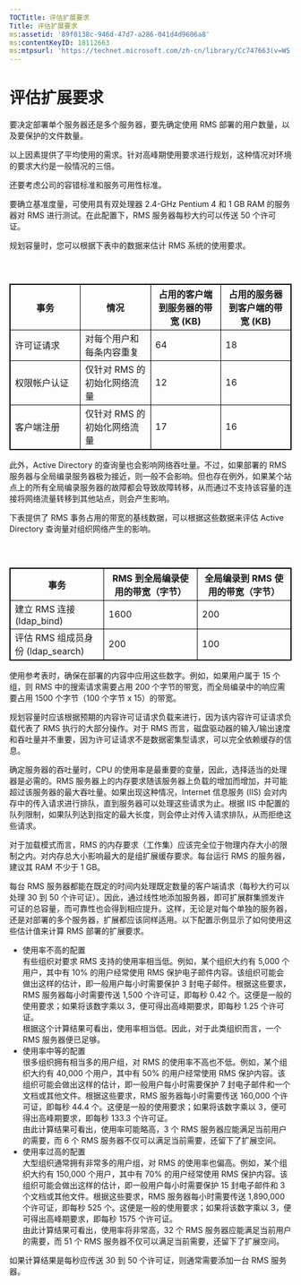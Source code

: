 ```yaml
---
TOCTitle: 评估扩展要求
Title: 评估扩展要求
ms:assetid: '89f0138c-946d-47d7-a286-041d4d9606a8'
ms:contentKeyID: 18112663
ms:mtpsurl: 'https://technet.microsoft.com/zh-cn/library/Cc747663(v=WS.10)'
---
```


评估扩展要求
============

要决定部署单个服务器还是多个服务器，要先确定使用 RMS 部署的用户数量，以及要保护的文件数量。

以上因素提供了平均使用的需求。针对高峰期使用要求进行规划，这种情况对环境的要求大约是一般情况的三倍。

还要考虑公司的容错标准和服务可用性标准。

要确立基准度量，可使用具有双处理器 2.4-GHz Pentium 4 和 1 GB RAM 的服务器对 RMS 进行测试。在此配置下，RMS 服务器每秒大约可以传送 50 个许可证。

规划容量时，您可以根据下表中的数据来估计 RMS 系统的使用要求。

###  

 
<table style="border:1px solid black;">
<colgroup>
<col width="25%" />
<col width="25%" />
<col width="25%" />
<col width="25%" />
</colgroup>
<thead>
<tr class="header">
<th style="border:1px solid black;" >事务</th>
<th style="border:1px solid black;" >情况</th>
<th style="border:1px solid black;" >占用的客户端到服务器的带宽 (KB)</th>
<th style="border:1px solid black;" >占用的服务器到客户端的带宽 (KB)</th>
</tr>
</thead>
<tbody>
<tr class="odd">
<td style="border:1px solid black;">许可证请求</td>
<td style="border:1px solid black;">对每个用户和每条内容重复</td>
<td style="border:1px solid black;">64</td>
<td style="border:1px solid black;">18</td>
</tr>
<tr class="even">
<td style="border:1px solid black;">权限帐户认证</td>
<td style="border:1px solid black;">仅针对 RMS 的初始化网络流量</td>
<td style="border:1px solid black;">12</td>
<td style="border:1px solid black;">16</td>
</tr>
<tr class="odd">
<td style="border:1px solid black;">客户端注册</td>
<td style="border:1px solid black;">仅针对 RMS 的初始化网络流量</td>
<td style="border:1px solid black;">17</td>
<td style="border:1px solid black;">16</td>
</tr>
</tbody>
</table>
  
此外，Active Directory 的查询量也会影响网络吞吐量。不过，如果部署的 RMS 服务器与全局编录服务器极为接近，则一般不会影响。但也存在例外，如果某个站点上的所有全局编录服务器的故障都会导致故障转移，从而通过不支持该容量的连接将网络流量转移到其他站点，则会产生影响。
  
下表提供了 RMS 事务占用的带宽的基线数据，可以根据这些数据来评估 Active Directory 查询量对组织网络产生的影响。
  
###  

 
<table style="border:1px solid black;">
<colgroup>
<col width="33%" />
<col width="33%" />
<col width="33%" />
</colgroup>
<thead>
<tr class="header">
<th style="border:1px solid black;" >事务</th>
<th style="border:1px solid black;" >RMS 到全局编录使用的带宽（字节）</th>
<th style="border:1px solid black;" >全局编录到 RMS 使用的带宽（字节）</th>
</tr>
</thead>
<tbody>
<tr class="odd">
<td style="border:1px solid black;">建立 RMS 连接 (ldap_bind)</td>
<td style="border:1px solid black;">1600</td>
<td style="border:1px solid black;">200</td>
</tr>
<tr class="even">
<td style="border:1px solid black;">评估 RMS 组成员身份 (ldap_search)</td>
<td style="border:1px solid black;">200</td>
<td style="border:1px solid black;">100</td>
</tr>
</tbody>
</table>
  
使用参考表时，确保在部署的内容中应用这些数字。例如，如果用户属于 15 个组，则 RMS 中的搜索请求需要占用 200 个字节的带宽，而全局编录中的响应需要占用 1500 个字节（100 个字节 x 15）的带宽。
  
规划容量时应该根据预期的内容许可证请求负载来进行，因为该内容许可证请求负载代表了 RMS 执行的大部分操作。对于 RMS 而言，磁盘驱动器的输入/输出速度和吞吐量并不重要，因为许可证请求不是数据密集型请求，可以完全依赖缓存的信息。
  
确定服务器的吞吐量时，CPU 的使用率是最重要的变量，因此，选择适当的处理器是必需的。RMS 服务器上的内存要求随该服务器上负载的增加而增加，并可能超过该服务器的最大吞吐量。如果出现这种情况，Internet 信息服务 (IIS) 会对内存中的传入请求进行排队，直到服务器可以处理这些请求为止。根据 IIS 中配置的队列限制，如果队列达到指定的最大长度，则会停止对传入请求排队，从而拒绝这些请求。
  
对于加载模式而言，RMS 的内存要求（工作集）应该完全位于物理内存大小的限制之内。对内存总大小影响最大的是组扩展缓存要求。每台运行 RMS 的服务器，建议其 RAM 不少于 1 GB。
  
每台 RMS 服务器都能在既定的时间内处理既定数量的客户端请求（每秒大约可以处理 30 到 50 个许可证）。因此，通过线性地添加服务器，即可扩展群集颁发许可证的总容量，而可靠性也会得到相应提升。这样，无论是对每个单独的服务器，还是对部署的多个服务器，扩展都应该同样适用。以下配置示例显示了如何使用这些估计值来计算 RMS 部署的扩展要求。
  
-   使用率不高的配置  
    有些组织对要求 RMS 支持的使用率相当低。例如，某个组织大约有 5,000 个用户，其中有 10% 的用户经常使用 RMS 保护电子邮件内容。该组织可能会做出这样的估计，即一般用户每小时需要保护 3 封电子邮件。根据这些要求，RMS 服务器每小时需要传送 1,500 个许可证，即每秒 0.42 个。这便是一般的使用要求；如果将该数字乘以 3，便可得出高峰期要求，即每秒 1.25 个许可证。  
    根据这个计算结果可看出，使用率相当低。因此，对于此类组织而言，一个 RMS 服务器便已足够。  
-   使用率中等的配置  
    很多组织拥有相当多的用户组，对 RMS 的使用率不高也不低。例如，某个组织大约有 40,000 个用户，其中有 50% 的用户经常使用 RMS 保护内容。该组织可能会做出这样的估计，即一般用户每小时需要保护 7 封电子邮件和一个文档或其他文件。根据这些要求，RMS 服务器每小时需要传送 160,000 个许可证，即每秒 44.4 个。这便是一般的使用要求；如果将该数字乘以 3，便可得出高峰期要求，即每秒 133.3 个许可证。  
    由此计算结果可看出，使用率可能略高，3 个 RMS 服务器应能满足当前用户的需要，而 6 个 RMS 服务器不仅可以满足当前需要，还留下了扩展空间。  
-   使用率过高的配置  
    大型组织通常拥有非常多的用户组，对 RMS 的使用率也偏高。例如，某个组织大约有 150,000 个用户，其中有 70% 的用户经常使用 RMS 保护内容。该组织可能会做出这样的估计，即一般用户每小时需要保护 15 封电子邮件和 3 个文档或其他文件。根据这些要求，RMS 服务器每小时需要传送 1,890,000 个许可证，即每秒 525 个。这便是一般的使用要求；如果将该数字乘以 3，便可得出高峰期要求，即每秒 1575 个许可证。  
    由此计算结果可看出，使用率将非常高，32 个 RMS 服务器应能满足当前用户的需要，而 51 个 RMS 服务器不仅可以满足当前需要，还留下了扩展空间。
  
如果计算结果是每秒应传送 30 到 50 个许可证，则通常需要添加一台 RMS 服务器。
